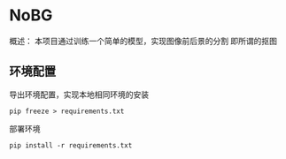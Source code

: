 
# NoBG

概述：
本项目通过训练一个简单的模型，实现图像前后景的分割
即所谓的抠图

## 环境配置

导出环境配置，实现本地相同环境的安装

```shell
pip freeze > requirements.txt
```

部署环境

```shell
pip install -r requirements.txt
